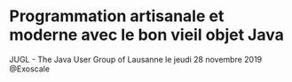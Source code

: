 # Programmation artisanale et moderne avec le bon vieil objet Java

JUGL - The Java User Group of Lausanne le jeudi 28 novembre 2019 @Exoscale
